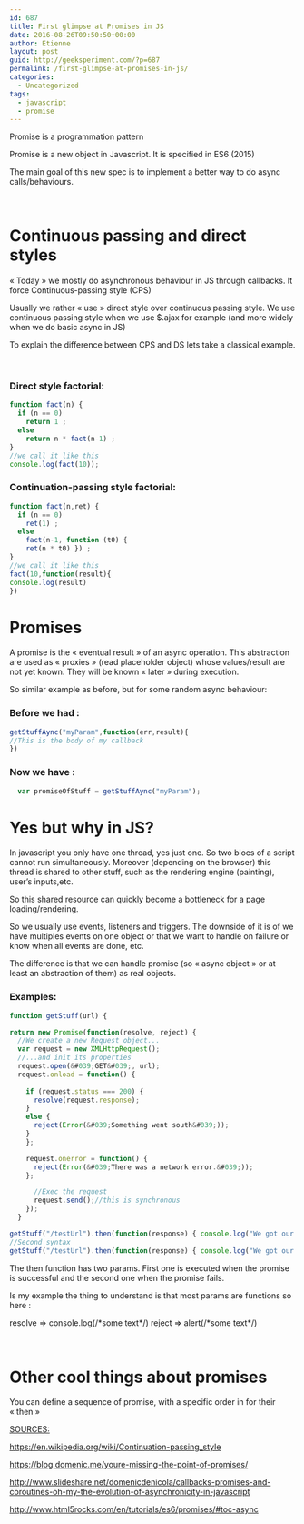 ```yaml
---
id: 687
title: First glimpse at Promises in JS
date: 2016-08-26T09:50:50+00:00
author: Etienne
layout: post
guid: http://geeksperiment.com/?p=687
permalink: /first-glimpse-at-promises-in-js/
categories:
  - Uncategorized
tags:
  - javascript
  - promise
---
```

Promise is a programmation pattern
  
Promise is a new object in Javascript. It is specified in ES6 (2015)
  
The main goal of this new spec is to implement a better way to do async calls/behaviours.

&nbsp;

# Continuous passing and direct styles

&laquo;&nbsp;Today&nbsp;&raquo; we mostly do asynchronous behaviour in JS through callbacks. It force Continuous-passing style (CPS)
  
Usually we rather &laquo;&nbsp;use&nbsp;&raquo; direct style over continuous passing style. We use continuous passing style when we use $.ajax for example (and more widely when we do basic async in JS)

To explain the difference between CPS and DS lets take a classical example.

&nbsp;

### Direct style factorial:

```javascript
function fact(n) {
  if (n == 0)
    return 1 ;
  else
    return n * fact(n-1) ;
}
//we call it like this
console.log(fact(10));
```

### Continuation-passing style factorial:

```javascript
function fact(n,ret) {
  if (n == 0)
    ret(1) ;
  else
    fact(n-1, function (t0) {
    ret(n * t0) }) ;
}
//we call it like this
fact(10,function(result){
console.log(result)
})
```

# Promises

A promise is the &laquo;&nbsp;eventual result&nbsp;&raquo; of an async operation. This abstraction are used as &laquo;&nbsp;proxies&nbsp;&raquo; (read placeholder object) whose values/result are not yet known. They will be known &laquo;&nbsp;later&nbsp;&raquo; during execution.
  
So similar example as before, but for some random async behaviour:

### Before we had :

```javascript
getStuffAync("myParam",function(err,result){
//This is the body of my callback
})
```

### Now we have :

```javascript
  var promiseOfStuff = getStuffAync("myParam");
```

# Yes but why in JS?

In javascript you only have one thread, yes just one. So two blocs of a script cannot run simultaneously. Moreover (depending on the browser) this thread is shared to other stuff, such as the rendering engine (painting), user&rsquo;s inputs,etc.
  
So this shared resource can quickly become a bottleneck for a page loading/rendering.

So we usually use events, listeners and triggers. The downside of it is of we have multiples events on one object or that we want to handle on failure or know when all events are done, etc.

The difference is that we can handle promise (so &laquo;&nbsp;async object&nbsp;&raquo; or at least an abstraction of them) as real objects.

### Examples:

```javascript
function getStuff(url) {

return new Promise(function(resolve, reject) {
  //We create a new Request object...
  var request = new XMLHttpRequest();
  //...and init its properties
  request.open(&#039;GET&#039;, url);
  request.onload = function() {
    
    if (request.status === 200) {
      resolve(request.response);
    } 
    else {
      reject(Error(&#039;Something went south&#039;));
    }
    };

    request.onerror = function() {
      reject(Error(&#039;There was a network error.&#039;));
    };

      //Exec the request
      request.send();//this is synchronous
    });
  }

getStuff("/testUrl").then(function(response) { console.log("We got our content") }, function(Error) {alert(Error);});
//Second syntax
getStuff("/testUrl").then(function(response) { console.log("We got our content") }).catch(function(Error) {alert(Error);});
```


  
The then function has two params. First one is executed when the promise is successful and the second one when the promise fails.
  
Is my example the thing to understand is that most params are functions so here :
  
resolve => console.log(/\*some text\*/) reject => alert(/\*some text\*/)</p> 

&nbsp;

# Other cool things about promises

You can define a sequence of promise, with a specific order in for their &laquo;&nbsp;then&nbsp;&raquo;

<span style="text-decoration: underline;">SOURCES:</span>

<https://en.wikipedia.org/wiki/Continuation-passing_style>
  
<https://blog.domenic.me/youre-missing-the-point-of-promises/>
  
<http://www.slideshare.net/domenicdenicola/callbacks-promises-and-coroutines-oh-my-the-evolution-of-asynchronicity-in-javascript>
  
<http://www.html5rocks.com/en/tutorials/es6/promises/#toc-async>